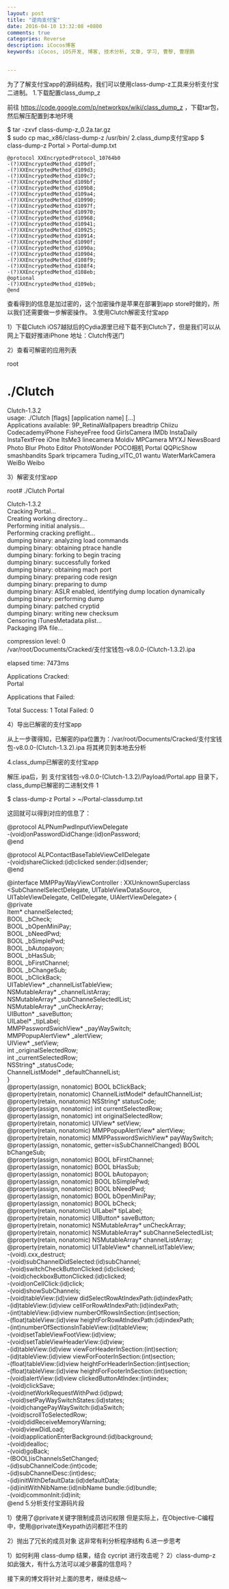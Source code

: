 ```yaml
---
layout: post
title: "逆向支付宝"
date: 2016-04-10 13:32:08 +0800
comments: true
categories: Reverse
description: iCocos博客
keywords: iCocos, iOS开发, 博客, 技术分析, 文章, 学习, 曹黎, 曹理鹏


---
```



为了了解支付宝app的源码结构，我们可以使用class-dump-z工具来分析支付宝二进制。
1.下载配置class_dump_z

前往 https://code.google.com/p/networkpx/wiki/class_dump_z ，下载tar包，然后解压配置到本地环境 
	
$ tar -zxvf class-dump-z_0.2a.tar.gz  
$ sudo cp mac_x86/class-dump-z /usr/bin/
2.class_dump支付宝app 
$ class-dump-z Portal > Portal-dump.txt  
 




<!--more-->




	@protocol XXEncryptedProtocol_10764b0  
	-(?)XXEncryptedMethod_d109df;  
	-(?)XXEncryptedMethod_d109d3;  
	-(?)XXEncryptedMethod_d109c7;  
	-(?)XXEncryptedMethod_d109bf;  
	-(?)XXEncryptedMethod_d109b8;  
	-(?)XXEncryptedMethod_d109a4;  
	-(?)XXEncryptedMethod_d10990;  
	-(?)XXEncryptedMethod_d1097f;  
	-(?)XXEncryptedMethod_d10970;  
	-(?)XXEncryptedMethod_d10968;  
	-(?)XXEncryptedMethod_d10941;  
	-(?)XXEncryptedMethod_d10925;  
	-(?)XXEncryptedMethod_d10914;  
	-(?)XXEncryptedMethod_d1090f;  
	-(?)XXEncryptedMethod_d1090a;  
	-(?)XXEncryptedMethod_d10904;  
	-(?)XXEncryptedMethod_d108f9;  
	-(?)XXEncryptedMethod_d108f4;  
	-(?)XXEncryptedMethod_d108eb;  
	@optional  
	-(?)XXEncryptedMethod_d109eb;  
	@end

查看得到的信息是加过密的，这个加密操作是苹果在部署到app store时做的，所以我们还需要做一步解密操作。
3.使用Clutch解密支付宝app

1）下载Clutch
iOS7越狱后的Cydia源里已经下载不到Clutch了，但是我们可以从网上下载好推进iPhone
地址：Clutch传送门

2）查看可解密的应用列表 
	
root
# ./Clutch   
 
Clutch-1.3.2  
usage: ./Clutch [flags] [application name] [...]  
Applications available: 9P_RetinaWallpapers breadtrip Chiizu CodecademyiPhone FisheyeFree food GirlsCamera IMDb InstaDaily InstaTextFree iOne ItsMe3 linecamera Moldiv MPCamera MYXJ NewsBoard Photo Blur Photo Editor PhotoWonder POCO相机 Portal QQPicShow smashbandits Spark tripcamera Tuding_vITC_01 wantu WaterMarkCamera WeiBo Weibo

3）解密支付宝app 
	
root# ./Clutch Portal  
 
Clutch-1.3.2  
Cracking Portal...  
Creating working directory...  
Performing initial analysis...  
Performing cracking preflight...  
dumping binary: analyzing load commands  
dumping binary: obtaining ptrace handle  
dumping binary: forking to begin tracing  
dumping binary: successfully forked  
dumping binary: obtaining mach port  
dumping binary: preparing code resign  
dumping binary: preparing to dump  
dumping binary: ASLR enabled, identifying dump location dynamically  
dumping binary: performing dump  
dumping binary: patched cryptid  
dumping binary: writing new checksum  
Censoring iTunesMetadata.plist...  
Packaging IPA file...  
 
compression level: 0  
    /var/root/Documents/Cracked/支付宝钱包-v8.0.0-(Clutch-1.3.2).ipa  
 
elapsed time: 7473ms  
 
Applications Cracked:   
Portal  
 
Applications that Failed:  
 
Total Success: 1 Total Failed: 0

4）导出已解密的支付宝app

从上一步骤得知，已解密的ipa位置为：/var/root/Documents/Cracked/支付宝钱包-v8.0.0-(Clutch-1.3.2).ipa
将其拷贝到本地去分析

4.class_dump已解密的支付宝app

解压.ipa后，到 支付宝钱包-v8.0.0-(Clutch-1.3.2)/Payload/Portal.app 目录下，class_dump已解密的二进制文件
1
	
$ class-dump-z Portal > ~/Portal-classdump.txt

这回就可以得到对应的信息了： 
	
@protocol ALPNumPwdInputViewDelegate <NSObject>  
-(void)onPasswordDidChange:(id)onPassword;  
@end  
 
@protocol ALPContactBaseTableViewCellDelegate <NSObject>  
-(void)shareClicked:(id)clicked sender:(id)sender;  
@end  
 
@interface MMPPayWayViewController : XXUnknownSuperclass <SubChannelSelectDelegate, UITableViewDataSource, UITableViewDelegate, CellDelegate, UIAlertViewDelegate> {  
@private  
    Item* channelSelected;  
    BOOL _bCheck;  
    BOOL _bOpenMiniPay;  
    BOOL _bNeedPwd;  
    BOOL _bSimplePwd;  
    BOOL _bAutopayon;  
    BOOL _bHasSub;  
    BOOL _bFirstChannel;  
    BOOL _bChangeSub;  
    BOOL _bClickBack;  
    UITableView* _channelListTableView;  
    NSMutableArray* _channelListArray;  
    NSMutableArray* _subChanneSelectedlList;  
    NSMutableArray* _unCheckArray;  
    UIButton* _saveButton;  
    UILabel* _tipLabel;  
    MMPPasswordSwichView* _payWaySwitch;  
    MMPPopupAlertView* _alertView;  
    UIView* _setView;  
    int _originalSelectedRow;  
    int _currentSelectedRow;  
    NSString* _statusCode;  
    ChannelListModel* _defaultChannelList;  
}  
@property(assign, nonatomic) BOOL bClickBack;  
@property(retain, nonatomic) ChannelListModel* defaultChannelList;  
@property(retain, nonatomic) NSString* statusCode;  
@property(assign, nonatomic) int currentSelectedRow;  
@property(assign, nonatomic) int originalSelectedRow;  
@property(retain, nonatomic) UIView* setView;  
@property(retain, nonatomic) MMPPopupAlertView* alertView;  
@property(retain, nonatomic) MMPPasswordSwichView* payWaySwitch;  
@property(assign, nonatomic, getter=isSubChannelChanged) BOOL bChangeSub;  
@property(assign, nonatomic) BOOL bFirstChannel;  
@property(assign, nonatomic) BOOL bHasSub;  
@property(assign, nonatomic) BOOL bAutopayon;  
@property(assign, nonatomic) BOOL bSimplePwd;  
@property(assign, nonatomic) BOOL bNeedPwd;  
@property(assign, nonatomic) BOOL bOpenMiniPay;  
@property(assign, nonatomic) BOOL bCheck;  
@property(retain, nonatomic) UILabel* tipLabel;  
@property(retain, nonatomic) UIButton* saveButton;  
@property(retain, nonatomic) NSMutableArray* unCheckArray;  
@property(retain, nonatomic) NSMutableArray* subChanneSelectedlList;  
@property(retain, nonatomic) NSMutableArray* channelListArray;  
@property(retain, nonatomic) UITableView* channelListTableView;  
-(void).cxx_destruct;  
-(void)subChannelDidSelected:(id)subChannel;  
-(void)switchCheckButtonClicked:(id)clicked;  
-(void)checkboxButtonClicked:(id)clicked;  
-(void)onCellClick:(id)click;  
-(void)showSubChannels;  
-(void)tableView:(id)view didSelectRowAtIndexPath:(id)indexPath;  
-(id)tableView:(id)view cellForRowAtIndexPath:(id)indexPath;  
-(int)tableView:(id)view numberOfRowsInSection:(int)section;  
-(float)tableView:(id)view heightForRowAtIndexPath:(id)indexPath;  
-(int)numberOfSectionsInTableView:(id)tableView;  
-(void)setTableViewFootView:(id)view;  
-(void)setTableViewHeaderView:(id)view;  
-(id)tableView:(id)view viewForHeaderInSection:(int)section;  
-(id)tableView:(id)view viewForFooterInSection:(int)section;  
-(float)tableView:(id)view heightForHeaderInSection:(int)section;  
-(float)tableView:(id)view heightForFooterInSection:(int)section;  
-(void)alertView:(id)view clickedButtonAtIndex:(int)index;  
-(void)clickSave;  
-(void)netWorkRequestWithPwd:(id)pwd;  
-(void)setPayWaySwitchStates:(id)states;  
-(void)changePayWaySwitch:(id)aSwitch;  
-(void)scrollToSelectedRow;  
-(void)didReceiveMemoryWarning;  
-(void)viewDidLoad;  
-(void)applicationEnterBackground:(id)background;  
-(void)dealloc;  
-(void)goBack;  
-(BOOL)isChannelsSetChanged;  
-(id)subChannelCode:(int)code;  
-(id)subChannelDesc:(int)desc;  
-(id)initWithDefaultData:(id)defaultData;  
-(id)initWithNibName:(id)nibName bundle:(id)bundle;  
-(void)commonInit:(id)init;  
@end
5.分析支付宝源码片段

1）使用了@private关键字限制成员访问权限
但是实际上，在Objective-C编程中，使用@private连Keypath访问都拦不住的

2）抛出了冗长的成员对象
这非常有利分析程序结构
6.进一步思考

1）如何利用 class-dump 结果，结合 cycript 进行攻击呢？
2）class-dump-z 如此强大，有什么方法可以减少暴露的信息吗？

接下来的博文将针对上面的思考，继续总结～